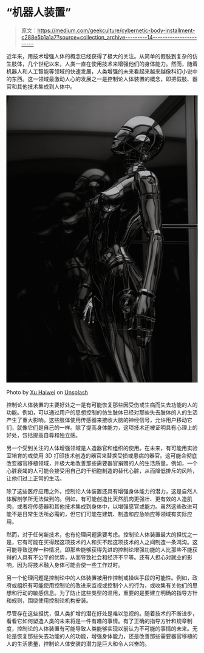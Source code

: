 # “机器人装置”

> 原文：<https://medium.com/geekculture/cybernetic-body-installment-c288e5b1a1a7?source=collection_archive---------14----------------------->

近年来，用技术增强人体的概念已经获得了极大的关注。从简单的假肢到复杂的仿生肢体，几个世纪以来，人类一直在使用技术来增强他们的身体能力。然而，随着机器人和人工智能等领域的快速发展，人类增强的未来看起来越来越像科幻小说中的东西。这一领域最激动人心的发展之一是控制论人体装置的概念，即把假肢、器官和其他技术集成到人体中。

![](img/04a3883d3925c414eb142df882dc0dee.png)

Photo by [Xu Haiwei](https://unsplash.com/@mrsunburnt?utm_source=medium&utm_medium=referral) on [Unsplash](https://unsplash.com?utm_source=medium&utm_medium=referral)

控制论人体装置的主要好处之一是有可能恢复那些因受伤或生病而失去功能的人的功能。例如，可以通过用户的思想控制的仿生肢体已经对那些失去肢体的人的生活产生了重大影响。这些肢体使用传感器来接收大脑的神经信号，允许用户移动它们，就像它们是自己的一样。除了提高身体能力，这项技术还被证明具有心理上的好处，包括提高自尊和独立感。

另一个受到关注的人体增强领域是人造器官和组织的使用。在未来，有可能用实验室培育的或使用 3D 打印技术创造的器官来替换受损或患病的器官。这可能会彻底改变器官移植领域，并极大地改善那些需要器官捐赠的人的生活质量。例如，一个心脏衰竭的人可能会接受用自己的干细胞制造的替代心脏，从而降低排斥的风险，让他们过上正常的生活。

除了这些医疗应用之外，控制论人体装置还具有增强身体能力的潜力，这是自然人体解剖学所无法做到的。例如，有可能创造比天然肌肉更强壮、更有效的人造肌肉，或者将传感器和其他技术集成到身体中，以增强感官或能力。虽然这些改进可能不是日常生活所必需的，但它们可能在建筑、制造和应急响应等领域有实际应用。

然而，对于任何新技术，也有伦理问题需要考虑。控制论人体装置最大的担忧之一是，它有可能在买得起这项技术的人和买不起这项技术的人之间制造一条鸿沟。这可能导致这样一种情况，即那些能够获得先进的控制论增强功能的人比那些不能获得的人具有不公平的优势，从而导致社会和经济不平等。还有人担心对就业的影响，因为将技术融入身体可能会使一些工作过时。

另一个伦理问题是控制论中的人体装置被用作控制或操纵手段的可能性。例如，政府或组织有可能使用控制论的改进来监视或控制个人的行为，或收集有关他们的思想和行动的敏感信息。为了防止这些类型的滥用，重要的是要建立明确的指导方针和规则，围绕使用控制论机构安装。

尽管存在这些担忧，但人类扩增的潜在好处是难以忽视的。随着技术的不断进步，看看它如何塑造人类的未来将是一件有趣的事情。有了正确的指导方针和规章制度，控制论的人体装置有可能导致人类能够实现以前认为不可能的事情的未来。无论是恢复那些失去功能的人的功能，增强身体能力，还是改善那些需要器官移植的人的生活质量，控制论人体安装的潜力是巨大和令人兴奋的。